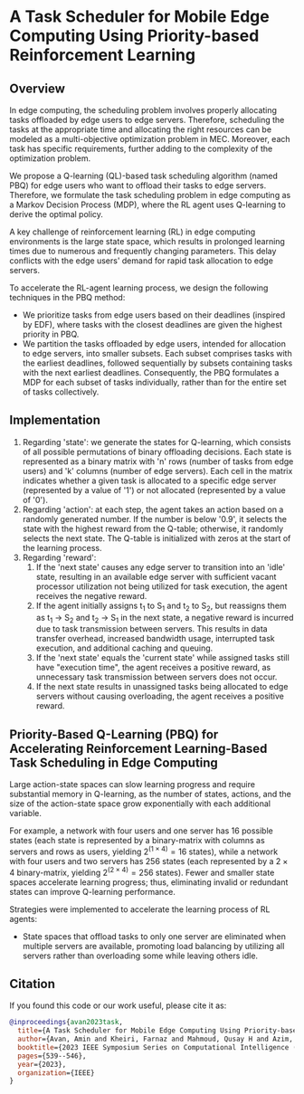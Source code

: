 # A Task Scheduler for Mobile Edge Computing Using Priority-based Reinforcement Learning

## Overview
In edge computing, the scheduling problem involves properly allocating tasks offloaded by edge users to edge servers. Therefore, scheduling the tasks at the appropriate time and allocating the right resources can be modeled as a multi-objective optimization problem in MEC. Moreover, each task has specific requirements, further adding to the complexity of the optimization problem.

We propose a Q-learning (QL)-based task scheduling algorithm (named PBQ) for edge users who want to offload their tasks to edge servers. Therefore, we formulate the task scheduling problem in edge computing as a Markov Decision Process (MDP), where the RL agent uses Q-learning to derive the optimal policy.

A key challenge of reinforcement learning (RL) in edge computing environments is the large state space, which results in prolonged learning times due to numerous and frequently changing parameters. This delay conflicts with the edge users' demand for rapid task allocation to edge servers.

To accelerate the RL-agent learning process, we design the following techniques in the PBQ method:
- We prioritize tasks from edge users based on their deadlines (inspired by EDF), where tasks with the closest deadlines are given the highest priority in PBQ.
- We partition the tasks offloaded by edge users, intended for allocation to edge servers, into smaller subsets. Each subset comprises tasks with the earliest deadlines, followed sequentially by subsets containing tasks with the next earliest deadlines. Consequently, the PBQ formulates a MDP for each subset of tasks individually, rather than for the entire set of tasks collectively.

## Implementation
1. Regarding 'state': we generate the states for Q-learning, which consists of all possible permutations of binary offloading decisions. Each state is represented as a binary matrix with 'n' rows (number of tasks from edge users) and 'k' columns (number of edge servers). Each cell in the matrix indicates whether a given task is allocated to a specific edge server (represented by a value of '1') or not allocated (represented by a value of '0').
2. Regarding 'action': at each step, the agent takes an action based on a randomly generated number. If the number is below '0.9', it selects the state with the highest reward from the Q-table; otherwise, it randomly selects the next state. The Q-table is initialized with zeros at the start of the learning process.
3. Regarding 'reward':
   1. If the 'next state' causes any edge server to transition into an 'idle' state, resulting in an available edge server with sufficient vacant processor utilization not being utilized for task execution, the agent receives the negative reward.
   2. If the agent initially assigns t<sub>1</sub> to S<sub>1</sub> and t<sub>2</sub> to S<sub>2</sub>, but reassigns them as t<sub>1</sub> → S<sub>2</sub> and t<sub>2</sub> → S<sub>1</sub> in the next state, a negative reward is incurred due to task transmission between servers. This results in data transfer overhead, increased bandwidth usage, interrupted task execution, and additional caching and queuing.
   3. If the 'next state' equals the 'current state' while assigned tasks still have "execution time", the agent receives a positive reward, as unnecessary task transmission between servers does not occur.
   4. If the next state results in unassigned tasks being allocated to edge servers without causing overloading, the agent receives a positive reward.

## Priority-Based Q-Learning (PBQ) for Accelerating Reinforcement Learning-Based Task Scheduling in Edge Computing
Large action-state spaces can slow learning progress and require substantial memory in Q-learning, as the number of states, actions, and the size of the action-state space grow exponentially with each additional variable.

For example, a network with four users and one server has $16$ possible states (each state is represented by a binary-matrix with columns as servers and rows as users, yielding $2^{(1\times 4)}=16$ states), while a network with four users and two servers has $256$ states (each represented by a $2 \times 4$ binary-matrix, yielding $2^{(2\times 4)}=256$ states). Fewer and smaller state spaces accelerate learning progress; thus, eliminating invalid or redundant states can improve Q-learning performance.

Strategies were implemented to accelerate the learning process of RL agents:
- State spaces that offload tasks to only one server are eliminated when multiple servers are available, promoting load balancing by utilizing all servers rather than overloading some while leaving others idle.

## Citation
If you found this code or our work useful, please cite it as:


```bibtex
@inproceedings{avan2023task,
  title={A Task Scheduler for Mobile Edge Computing Using Priority-based Reinforcement Learning},
  author={Avan, Amin and Kheiri, Farnaz and Mahmoud, Qusay H and Azim, Akramul and Makrehchi, Masoud and Rahnamayan, Shahryar},
  booktitle={2023 IEEE Symposium Series on Computational Intelligence (SSCI)},
  pages={539--546},
  year={2023},
  organization={IEEE}
}
```
